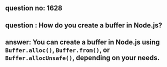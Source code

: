 
      
## question no: 1628

## question : How do you create a buffer in Node.js?

## answer: You can create a buffer in Node.js using `Buffer.alloc()`, `Buffer.from()`, or `Buffer.allocUnsafe()`, depending on your needs.
      